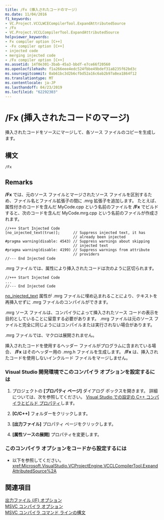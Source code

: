 ```yaml
---
title: /Fx (挿入されたコードのマージ)
ms.date: 11/04/2016
f1_keywords:
- VC.Project.VCCLWCECompilerTool.ExpandAttributedSource
- /Fx
- VC.Project.VCCLCompilerTool.ExpandAttributedSource
helpviewer_keywords:
- Fx compiler option [C++]
- -Fx compiler option [C++]
- injected code
- merging injected code
- /Fx compiler option [C++]
ms.assetid: 14f0e301-3bab-45a3-bbdf-e7ce66f20560
ms.openlocfilehash: f1a266eee4edc524fbbe49bdef31a8235f62bd3c
ms.sourcegitcommit: 0ab61bc3d2b6cfbd52a16c6ab2b97a8ea1864f12
ms.translationtype: MT
ms.contentlocale: ja-JP
ms.lasthandoff: 04/23/2019
ms.locfileid: "62292303"
---
```

# <a name="fx-merge-injected-code"></a>/Fx (挿入されたコードのマージ)

挿入されたコードをソースにマージして、各ソース ファイルのコピーを生成します。

## <a name="syntax"></a>構文

```
/Fx
```

## <a name="remarks"></a>Remarks

**/Fx** では、元のソース ファイルとマージされたソース ファイルを区別するため、ファイル名とファイル拡張子の間に .mrg 拡張子を追加します。 たとえば、属性付きのコードを含んだ MyCode.cpp という名前のファイルを **/Fx** でビルドすると、次のコードを含んだ MyCode.mrg.cpp という名前のファイルが作成されます。

```
//+++ Start Injected Code
[no_injected_text(true)];      // Suppress injected text, it has
                               // already been injected
#pragma warning(disable: 4543) // Suppress warnings about skipping
                               // injected text
#pragma warning(disable: 4199) // Suppress warnings from attribute
                               // providers
//--- End Injected Code
```

.mrg ファイルでは、属性により挿入されたコードは次のように区切られます。

```
//+++ Start Injected Code
...
//--- End Injected Code
```

[no_injected_text](../../windows/no-injected-text.md) 属性が .mrg ファイルに埋め込まれることにより、テキストを再挿入せずに .mrg ファイルのコンパイルができます。

.mrg ソース ファイルは、コンパイラによって挿入されたソース コードの表示を目的としていることに留意する必要があります。 .mrg ファイルは元のソース ファイルと完全に同じようにはコンパイルまたは実行されない場合があります。

.mrg ファイルでは、マクロは展開されません。

挿入されたコードを使用するヘッダー ファイルがプログラムに含まれている場合、 **/Fx** はそのヘッダー用の .mrg.h ファイルを生成します。 **/Fx** は、挿入されたコードを使用しないインクルード ファイルをマージしません。

### <a name="to-set-this-compiler-option-in-the-visual-studio-development-environment"></a>Visual Studio 開発環境でこのコンパイラ オプションを設定するには

1. プロジェクトの **[プロパティ ページ]** ダイアログ ボックスを開きます。 詳細については、次を参照してください。 [Visual Studio での設定の C++ コンパイラとビルド プロパティ](../working-with-project-properties.md)します。

1. **[C/C++]** フォルダーをクリックします。

1. **[出力ファイル]** プロパティ ページをクリックします。

1. **[属性ソースの展開]** プロパティを変更します。

### <a name="to-set-this-compiler-option-programmatically"></a>このコンパイラ オプションをコードから設定するには

- 以下を参照してください。<xref:Microsoft.VisualStudio.VCProjectEngine.VCCLCompilerTool.ExpandAttributedSource%2A>

## <a name="see-also"></a>関連項目

[出力ファイル (/F) オプション](output-file-f-options.md)<br/>
[MSVC コンパイラ オプション](compiler-options.md)<br/>
[MSVC コンパイラ コマンド ラインの構文](compiler-command-line-syntax.md)
